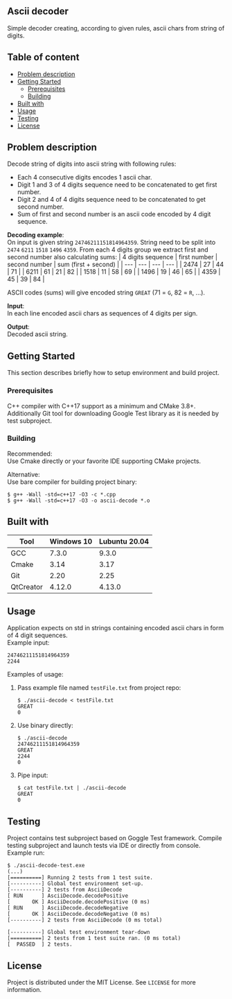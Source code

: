 ## Ascii decoder
Simple decoder creating, according to given rules, ascii chars from string of digits.

## Table of content
- [Problem description](#problem-description)
- [Getting Started](#getting-started)
  * [Prerequisites](#prerequisites)
  * [Building](#building)
- [Built with](#built-with)
- [Usage](#usage)
- [Testing](#testing)
- [License](#license)

## Problem description
Decode string of digits into ascii string with following rules:
* Each 4 consecutive digits encodes 1 ascii char.
* Digit 1 and 3 of 4 digits sequence need to be concatenated to get first number.
* Digit 2 and 4 of 4 digits sequence need to be concatenated to get second number.
* Sum of first and second number is an ascii code encoded by 4 digit sequence.

**Decoding example**:  
On input is given string `24746211151814964359`. String need to be split into `2474` `6211` `1518` `1496` `4359`. From each 4 digits group we extract first and second number also calculating sums:
| 4 digits sequence | first number | second number | sum (first + second) |
| --- | --- | --- | --- |
| 2474 | 27 | 44 | 71 |
| 6211 | 61 | 21 | 82 |
| 1518 | 11 | 58 | 69 |
| 1496 | 19 | 46 | 65 |
| 4359 | 45 | 39 | 84 |

ASCII codes (sums) will give encoded string `GREAT` (71 = `G`, 82 = `R`, ...).

**Input**:  
In each line encoded ascii chars as sequences of 4 digits per sign.

**Output**:  
Decoded ascii string.

## Getting Started
This section describes briefly how to setup environment and build project.

### Prerequisites
C++ compiler with C++17 support as a minimum and CMake 3.8+. Additionally Git tool for downloading Google Test library as it is needed by test subproject.

### Building
Recommended:  
Use Cmake directly or your favorite IDE supporting CMake projects.  

Alternative:  
Use bare compiler for building project binary:
```shell
$ g++ -Wall -std=c++17 -O3 -c *.cpp
$ g++ -Wall -std=c++17 -O3 -o ascii-decode *.o
```

## Built with
| Tool |  Windows 10 | Lubuntu 20.04 |
| --- | --- | --- |
| GCC | 7.3.0 | 9.3.0 |
| Cmake | 3.14 | 3.17 |
| Git | 2.20 | 2.25 |
| QtCreator | 4.12.0 | 4.13.0 |

## Usage
Application expects on std in strings containing encoded ascii chars in form of 4 digit sequences.  
Example input:
```
24746211151814964359
2244
```

Examples of usage:  
1. Pass example file named `testFile.txt` from project repo:
    ```shell
    $ ./ascii-decode < testFile.txt
    GREAT
    0

    ```
2. Use binary directly:
    ```shell
    $ ./ascii-decode
    24746211151814964359
    GREAT
    2244
    0
    ```
3. Pipe input:
    ```shell
    $ cat testFile.txt | ./ascii-decode
    GREAT
    0
    ```
## Testing
Project contains test subproject based on Goggle Test framework. Compile testing subproject and launch tests via IDE or directly from console.  
Example run:
```
$ ./ascii-decode-test.exe
(...)
[==========] Running 2 tests from 1 test suite.
[----------] Global test environment set-up.
[----------] 2 tests from AsciiDecode
[ RUN      ] AsciiDecode.decodePositive
[       OK ] AsciiDecode.decodePositive (0 ms)
[ RUN      ] AsciiDecode.decodeNegative
[       OK ] AsciiDecode.decodeNegative (0 ms)
[----------] 2 tests from AsciiDecode (0 ms total)

[----------] Global test environment tear-down
[==========] 2 tests from 1 test suite ran. (0 ms total)
[  PASSED  ] 2 tests.
```

## License
Project is distributed under the MIT License. See `LICENSE` for more information.
